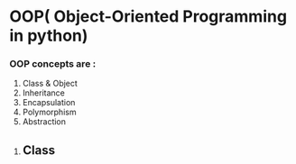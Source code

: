 <h1>OOP( Object-Oriented Programming in python)</h1>
<h3>OOP concepts are :</h3>
<div>
<ol tpye="number">
<li>Class & Object</li>
<li>Inheritance</li>
<li>Encapsulation</li>
<li>Polymorphism</li>
<li>Abstraction</li>
</ol>


<ol tpye="number">
<li><h2>Class</h2></li>
</ol>
</div>